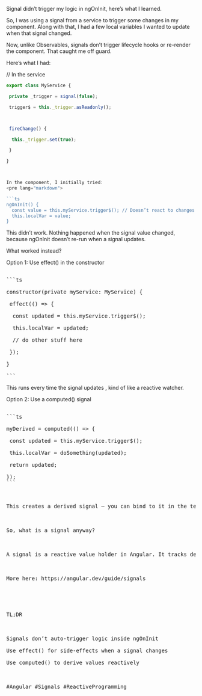 Signal didn’t trigger my logic in ngOnInit, here’s what I learned.



So, I was using a signal from a service to trigger some changes in my component. Along with that, I had a few local variables I wanted to update when that signal changed.



Now, unlike Observables, signals don’t trigger lifecycle hooks or re-render the component. That caught me off guard.



Here’s what I had:

// In the service

```ts
export class MyService {

 private _trigger = signal(false);

 trigger$ = this._trigger.asReadonly();



 fireChange() {

  this._trigger.set(true);

 }

}



In the component, I initially tried:
<pre lang="markdown">

```ts
ngOnInit() {
  const value = this.myService.trigger$(); // Doesn’t react to changes
  this.localVar = value;
}
```
</pre>




This didn’t work. Nothing happened when the signal value changed, because ngOnInit doesn’t re-run when a signal updates.





What worked instead?



Option 1: Use effect() in the constructor

<pre lang="markdown">

```ts

constructor(private myService: MyService) {

 effect(() => {

  const updated = this.myService.trigger$();

  this.localVar = updated;

  // do other stuff here

 });

}

```
</pre>

This runs every time the signal updates , kind of like a reactive watcher.

Option 2: Use a computed() signal

<pre lang="markdown">

```ts

myDerived = computed(() => {

 const updated = this.myService.trigger$();

 this.localVar = doSomething(updated);

 return updated;

});
```
<pre>


This creates a derived signal — you can bind to it in the template or consume it elsewhere.



So, what is a signal anyway?



A signal is a reactive value holder in Angular. It tracks dependencies and re-evaluates when its source changes — like a lightweight, synchronous alternative to BehaviorSubject but without subscriptions.



More here: https://angular.dev/guide/signals





TL;DR



Signals don’t auto-trigger logic inside ngOnInit

Use effect() for side-effects when a signal changes

Use computed() to derive values reactively



#Angular #Signals #ReactiveProgramming

